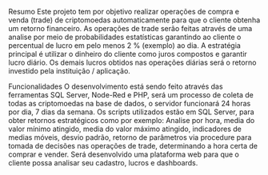 Resumo
Este projeto tem por objetivo realizar operações de compra e venda (trade) de criptomoedas automaticamente para que o cliente obtenha um retorno financeiro. As operações de trade serão feitas através de uma analise por meio de probabilidades estatísticas garantindo ao cliente o percentual de lucro em pelo menos 2 % (exemplo) ao dia. A estratégia principal é utilizar o dinheiro do cliente como juros compostos e garantir lucro diário. Os demais lucros obtidos nas operações diárias será o retorno investido pela instituição / aplicação.


Funcionalidades
O desenvolvimento está sendo feito através das ferramentas SQL Server, Node-Red e PHP, será um processo de coleta de todas as criptomoedas na base de dados, o servidor funcionará 24 horas por dia, 7 dias da semana. Os scripts utilizados estão em SQL Server, para obter retornos estratégicos como por exemplo: Analise por hora, media do valor mínimo atingido, media do valor máximo atingido, indicadores de medias móveis, desvio padrão, retorno de parâmetros via procedure para tomada de decisões nas operações de trade, determinando a hora certa de comprar e vender. Será desenvolvido uma plataforma web para que o cliente possa analisar seu cadastro, lucros e dashboards.

